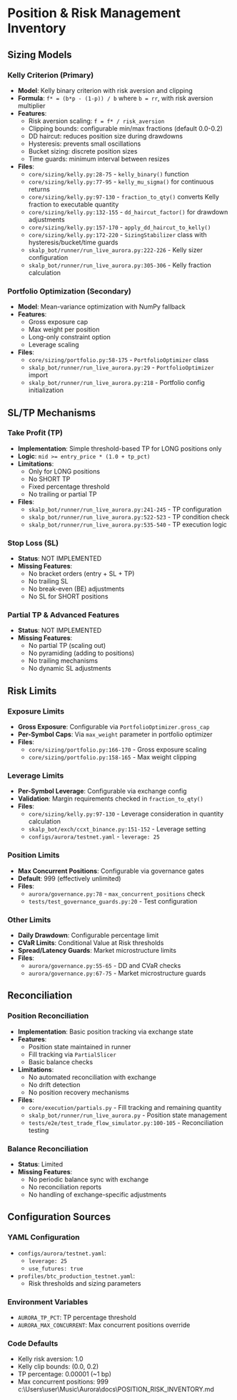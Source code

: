 # Position & Risk Management Inventory

## Sizing Models

### Kelly Criterion (Primary)
- **Model**: Kelly binary criterion with risk aversion and clipping
- **Formula**: `f* = (b*p - (1-p)) / b` where `b = rr`, with risk aversion multiplier
- **Features**:
  - Risk aversion scaling: `f = f* / risk_aversion`
  - Clipping bounds: configurable min/max fractions (default 0.0-0.2)
  - DD haircut: reduces position size during drawdowns
  - Hysteresis: prevents small oscillations
  - Bucket sizing: discrete position sizes
  - Time guards: minimum interval between resizes
- **Files**:
  - `core/sizing/kelly.py:28-75` - `kelly_binary()` function
  - `core/sizing/kelly.py:77-95` - `kelly_mu_sigma()` for continuous returns
  - `core/sizing/kelly.py:97-130` - `fraction_to_qty()` converts Kelly fraction to executable quantity
  - `core/sizing/kelly.py:132-155` - `dd_haircut_factor()` for drawdown adjustments
  - `core/sizing/kelly.py:157-170` - `apply_dd_haircut_to_kelly()`
  - `core/sizing/kelly.py:172-220` - `SizingStabilizer` class with hysteresis/bucket/time guards
  - `skalp_bot/runner/run_live_aurora.py:222-226` - Kelly sizer configuration
  - `skalp_bot/runner/run_live_aurora.py:305-306` - Kelly fraction calculation

### Portfolio Optimization (Secondary)
- **Model**: Mean-variance optimization with NumPy fallback
- **Features**:
  - Gross exposure cap
  - Max weight per position
  - Long-only constraint option
  - Leverage scaling
- **Files**:
  - `core/sizing/portfolio.py:58-175` - `PortfolioOptimizer` class
  - `skalp_bot/runner/run_live_aurora.py:29` - `PortfolioOptimizer` import
  - `skalp_bot/runner/run_live_aurora.py:218` - Portfolio config initialization

## SL/TP Mechanisms

### Take Profit (TP)
- **Implementation**: Simple threshold-based TP for LONG positions only
- **Logic**: `mid >= entry_price * (1.0 + tp_pct)`
- **Limitations**:
  - Only for LONG positions
  - No SHORT TP
  - Fixed percentage threshold
  - No trailing or partial TP
- **Files**:
  - `skalp_bot/runner/run_live_aurora.py:241-245` - TP configuration
  - `skalp_bot/runner/run_live_aurora.py:522-523` - TP condition check
  - `skalp_bot/runner/run_live_aurora.py:535-540` - TP execution logic

### Stop Loss (SL)
- **Status**: NOT IMPLEMENTED
- **Missing Features**:
  - No bracket orders (entry + SL + TP)
  - No trailing SL
  - No break-even (BE) adjustments
  - No SL for SHORT positions

### Partial TP & Advanced Features
- **Status**: NOT IMPLEMENTED
- **Missing Features**:
  - No partial TP (scaling out)
  - No pyramiding (adding to positions)
  - No trailing mechanisms
  - No dynamic SL adjustments

## Risk Limits

### Exposure Limits
- **Gross Exposure**: Configurable via `PortfolioOptimizer.gross_cap`
- **Per-Symbol Caps**: Via `max_weight` parameter in portfolio optimizer
- **Files**:
  - `core/sizing/portfolio.py:166-170` - Gross exposure scaling
  - `core/sizing/portfolio.py:158-165` - Max weight clipping

### Leverage Limits
- **Per-Symbol Leverage**: Configurable via exchange config
- **Validation**: Margin requirements checked in `fraction_to_qty()`
- **Files**:
  - `core/sizing/kelly.py:97-130` - Leverage consideration in quantity calculation
  - `skalp_bot/exch/ccxt_binance.py:151-152` - Leverage setting
  - `configs/aurora/testnet.yaml` - `leverage: 25`

### Position Limits
- **Max Concurrent Positions**: Configurable via governance gates
- **Default**: 999 (effectively unlimited)
- **Files**:
  - `aurora/governance.py:78` - `max_concurrent_positions` check
  - `tests/test_governance_guards.py:20` - Test configuration

### Other Limits
- **Daily Drawdown**: Configurable percentage limit
- **CVaR Limits**: Conditional Value at Risk thresholds
- **Spread/Latency Guards**: Market microstructure limits
- **Files**:
  - `aurora/governance.py:55-65` - DD and CVaR checks
  - `aurora/governance.py:67-75` - Market microstructure guards

## Reconciliation

### Position Reconciliation
- **Implementation**: Basic position tracking via exchange state
- **Features**:
  - Position state maintained in runner
  - Fill tracking via `PartialSlicer`
  - Basic balance checks
- **Limitations**:
  - No automated reconciliation with exchange
  - No drift detection
  - No position recovery mechanisms
- **Files**:
  - `core/execution/partials.py` - Fill tracking and remaining quantity
  - `skalp_bot/runner/run_live_aurora.py` - Position state management
  - `tests/e2e/test_trade_flow_simulator.py:100-105` - Reconciliation testing

### Balance Reconciliation
- **Status**: Limited
- **Missing Features**:
  - No periodic balance sync with exchange
  - No reconciliation reports
  - No handling of exchange-specific adjustments

## Configuration Sources

### YAML Configuration
- `configs/aurora/testnet.yaml`:
  - `leverage: 25`
  - `use_futures: true`
- `profiles/btc_production_testnet.yaml`:
  - Risk thresholds and sizing parameters

### Environment Variables
- `AURORA_TP_PCT`: TP percentage threshold
- `AURORA_MAX_CONCURRENT`: Max concurrent positions override

### Code Defaults
- Kelly risk aversion: 1.0
- Kelly clip bounds: (0.0, 0.2)
- TP percentage: 0.00001 (~1 bp)
- Max concurrent positions: 999</content>
<parameter name="filePath">c:\Users\user\Music\Aurora\docs\POSITION_RISK_INVENTORY.md